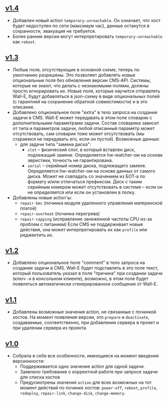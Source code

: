 ## [v1.4](v1.4.md)
* Добавлен новый action `temporary-unreachable`. Он означает, что хост будет недоступен по сети (максимум час), данные останутся в сохранности, эвакуация не требуется.
* Более ранние версии могут интерпретировать `temporary-unreachable` как `reboot`.

## [v1.3](v1.3.md)
* Любые поля, отсутствующие в основной схеме, теперь по умолчанию разрешены. Это позволяет добавлять новые опциональные поля без обновления версии CMS-API. Системы, которые не знают, что делать с незнакомыми полями, должны просто игнорировать их.  Новые поля, которые научится отправлять Wall-E, будут добавляться в json-схему в виде опциональных полей (с гарантией на сохранение обратной совместимости) и в это описание.
* Добавлено опциональное поле "extra" в тело запроса на создание задачи в CMS. Wall-E может передавать в этом поле словарик с дополнительными параметрами задачи. Состав словарика зависит от типа и параметров задачи, любой описанный параметр может отсутствовать, сам словарик тоже может отсутствовать (мы стараемся не передавать его, если он пустой). Возможные данные:
  * для задачи типа "замена диска":
    * `slot` – физический слот, в который вставлен диск, подлежащий замене. Определяется hw-watcher-ом на основе эвристики, точность не гарантирована.
    * `serial` – серийный номер диска, подлежащего замене. Определяется hw-watcher-ом на основе данных от самого диска. Может не совпадать со значением из БОТ-а по формату и/или отличаться префиксом. Диск с таким серийным номером может отсутствовать в системе – если он не определяется или если он установлен в полку.
* Добавлены новые action'ы:
  * `repair-bmc` (починка модуля удаленного управления материнской платой)
  * `repair-overheat` (починка перегрева)
  * `repair-capping` (исправление заниженной частоты CPU из-за проблем с питанием)
  Если CMS не поддерживает новые действия, она может интерпретировать их как `profile` или реджектить их.

## [v1.2](v1.2.md)
* Добавлено опциональное поле "comment" в тело запроса на создание задачи в CMS. Wall-E будет подставлять в это поле текст, который пользователь указал в поле "причина" при создании задачи (ключ `-m` в консольном клиенте), возможно, в этом поле будет появляться автоматически сгенерированное сообщение от Wall-E.

## [v1.1](v1.1.md)
* Добавлены возможные значения action, не связанные с починкой хостов. На момент появления версии, это `prepare` и `deactivate`, создаваемые, соответственно, при добавлении сервера в проект и при удалении сервера из проекта.

## [v1.0](v1.0.md)
* Собрала в себе все особенности, имеющиеся на момент введения версионности:
  * Поддерживается одно значение action для одной задачи.
  * Заявлено требование о корректной работе при запросе задачи для списка хостов
  * Предусмотрены значения `action` для всех возможных на тот момент действий по починке хостов: `power-off`, `reboot`, `profile`, `redeploy`, `repair-link`, `change-disk`, `change-memory`.
